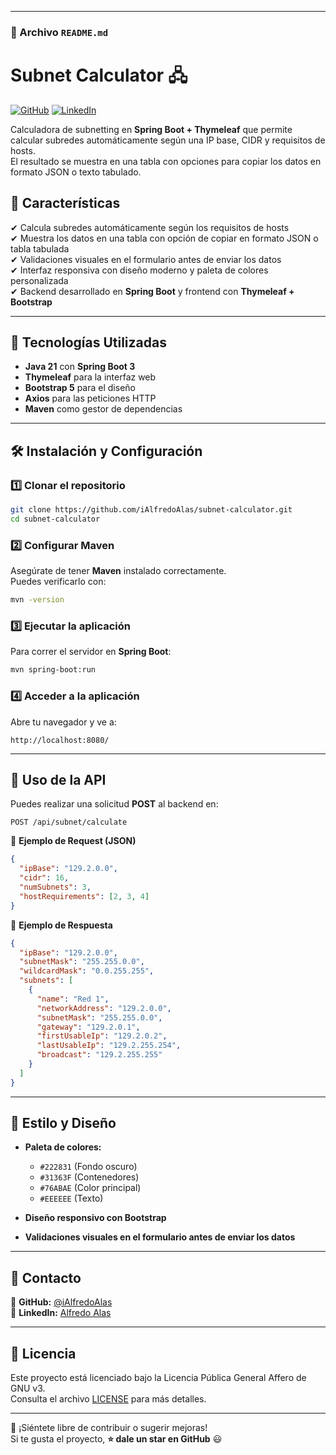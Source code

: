 
---

### **📌 Archivo `README.md`**


# Subnet Calculator 🖧

[![GitHub](https://img.shields.io/badge/GitHub-Profile-black?style=social&logo=github)](https://github.com/iAlfredoAlas)
[![LinkedIn](https://img.shields.io/badge/LinkedIn-Profile-blue?style=social&logo=linkedin)](https://www.linkedin.com/in/alfredoalas/)



Calculadora de subnetting en **Spring Boot + Thymeleaf** que permite calcular subredes automáticamente según una IP base, CIDR y requisitos de hosts.  
El resultado se muestra en una tabla con opciones para copiar los datos en formato JSON o texto tabulado.

## 🚀 Características

✔ Calcula subredes automáticamente según los requisitos de hosts  
✔ Muestra los datos en una tabla con opción de copiar en formato JSON o tabla tabulada  
✔ Validaciones visuales en el formulario antes de enviar los datos  
✔ Interfaz responsiva con diseño moderno y paleta de colores personalizada  
✔ Backend desarrollado en **Spring Boot** y frontend con **Thymeleaf + Bootstrap**

---

## 📌 Tecnologías Utilizadas

- **Java 21** con **Spring Boot 3**
- **Thymeleaf** para la interfaz web
- **Bootstrap 5** para el diseño
- **Axios** para las peticiones HTTP
- **Maven** como gestor de dependencias

---

## 🛠️ Instalación y Configuración

### **1️⃣ Clonar el repositorio**
```sh
git clone https://github.com/iAlfredoAlas/subnet-calculator.git
cd subnet-calculator
```

### **2️⃣ Configurar Maven**
Asegúrate de tener **Maven** instalado correctamente.  
Puedes verificarlo con:
```sh
mvn -version
```

### **3️⃣ Ejecutar la aplicación**
Para correr el servidor en **Spring Boot**:
```sh
mvn spring-boot:run
```

### **4️⃣ Acceder a la aplicación**
Abre tu navegador y ve a:
```
http://localhost:8080/
```

---

## 📡 Uso de la API

Puedes realizar una solicitud **POST** al backend en:
```
POST /api/subnet/calculate
```

📌 **Ejemplo de Request (JSON)**
```json
{
  "ipBase": "129.2.0.0",
  "cidr": 16,
  "numSubnets": 3,
  "hostRequirements": [2, 3, 4]
}
```

📌 **Ejemplo de Respuesta**
```json
{
  "ipBase": "129.2.0.0",
  "subnetMask": "255.255.0.0",
  "wildcardMask": "0.0.255.255",
  "subnets": [
    {
      "name": "Red 1",
      "networkAddress": "129.2.0.0",
      "subnetMask": "255.255.0.0",
      "gateway": "129.2.0.1",
      "firstUsableIp": "129.2.0.2",
      "lastUsableIp": "129.2.255.254",
      "broadcast": "129.2.255.255"
    }
  ]
}
```

---

## 🎨 Estilo y Diseño

- **Paleta de colores:**
    - `#222831` (Fondo oscuro)
    - `#31363F` (Contenedores)
    - `#76ABAE` (Color principal)
    - `#EEEEEE` (Texto)

- **Diseño responsivo con Bootstrap**
- **Validaciones visuales en el formulario antes de enviar los datos**

---

## 📎 Contacto

🔹 **GitHub:** [@iAlfredoAlas](https://github.com/iAlfredoAlas)  
🔹 **LinkedIn:** [Alfredo Alas](https://www.linkedin.com/in/alfredoalas/)

---

## 📜 Licencia

Este proyecto está licenciado bajo la Licencia Pública General Affero de GNU v3.  
Consulta el archivo [LICENSE](LICENSE) para más detalles.


---

🚀 ¡Siéntete libre de contribuir o sugerir mejoras!  
Si te gusta el proyecto, **⭐ dale un star en GitHub** 😃

